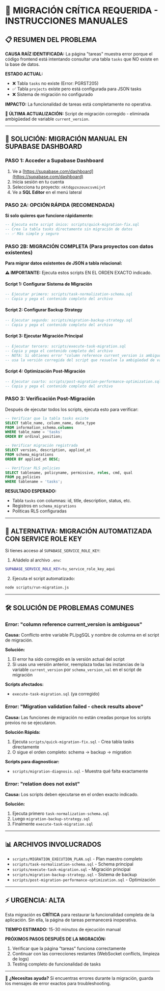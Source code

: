 # 🚨 MIGRACIÓN CRÍTICA REQUERIDA - INSTRUCCIONES MANUALES

## 📋 RESUMEN DEL PROBLEMA

**CAUSA RAÍZ IDENTIFICADA:** La página "tareas" muestra error porque el código frontend está intentando consultar una tabla `tasks` que NO existe en la base de datos.

**ESTADO ACTUAL:**
- ❌ Tabla `tasks` no existe (Error: PGRST205)
- ✅ Tabla `projects` existe pero está configurada para JSON tasks
- ❌ Sistema de migración no configurado

**IMPACTO:** La funcionalidad de tareas está completamente no operativa.

**🔧 ÚLTIMA ACTUALIZACIÓN:** Script de migración corregido - eliminada ambigüedad de variable `current_version`.

---

## 🎯 SOLUCIÓN: MIGRACIÓN MANUAL EN SUPABASE DASHBOARD

### PASO 1: Acceder a Supabase Dashboard

1. Ve a [https://supabase.com/dashboard](https://supabase.com/dashboard)
2. Inicia sesión en tu cuenta
3. Selecciona tu proyecto: `nktdqpzxzouxcsvmijvt`
4. Ve a **SQL Editor** en el menú lateral

### PASO 2A: OPCIÓN RÁPIDA (RECOMENDADA)

**Si solo quieres que funcione rápidamente:**

```sql
-- Ejecuta este script único: scripts/quick-migration-fix.sql
-- Crea la tabla tasks directamente sin migración de datos
-- ✅ Más simple y seguro
```

### PASO 2B: MIGRACIÓN COMPLETA (Para proyectos con datos existentes)

**Para migrar datos existentes de JSON a tabla relacional:**

**⚠️ IMPORTANTE:** Ejecuta estos scripts EN EL ORDEN EXACTO indicado.

#### Script 1: Configurar Sistema de Migración
```sql
-- Ejecutar primero: scripts/task-normalization-schema.sql
-- Copia y pega el contenido completo del archivo
```

#### Script 2: Configurar Backup Strategy
```sql
-- Ejecutar segundo: scripts/migration-backup-strategy.sql
-- Copia y pega el contenido completo del archivo
```

#### Script 3: Ejecutar Migración Principal
```sql
-- Ejecutar tercero: scripts/execute-task-migration.sql
-- Copia y pega el contenido completo del archivo
-- NOTA: Si obtienes error "column reference current_version is ambiguous"
-- usa la versión corregida del script que resuelve la ambigüedad de variables
```

#### Script 4: Optimización Post-Migración
```sql
-- Ejecutar cuarto: scripts/post-migration-performance-optimization.sql
-- Copia y pega el contenido completo del archivo
```

### PASO 3: Verificación Post-Migración

Después de ejecutar todos los scripts, ejecuta esto para verificar:

```sql
-- Verificar que la tabla tasks existe
SELECT table_name, column_name, data_type
FROM information_schema.columns
WHERE table_name = 'tasks'
ORDER BY ordinal_position;

-- Verificar migración registrada
SELECT version, description, applied_at
FROM schema_migrations
ORDER BY applied_at DESC;

-- Verificar RLS policies
SELECT tablename, policyname, permissive, roles, cmd, qual
FROM pg_policies
WHERE tablename = 'tasks';
```

**RESULTADO ESPERADO:**
- Tabla `tasks` con columnas: id, title, description, status, etc.
- Registros en `schema_migrations`
- Políticas RLS configuradas

---

## 🔧 ALTERNATIVA: MIGRACIÓN AUTOMATIZADA CON SERVICE ROLE KEY

Si tienes acceso al `SUPABASE_SERVICE_ROLE_KEY`:

1. Añádelo al archivo `.env`:
```bash
SUPABASE_SERVICE_ROLE_KEY=tu_service_role_key_aqui
```

2. Ejecuta el script automatizado:
```bash
node scripts/run-migration.js
```

---

## 🛠️ SOLUCIÓN DE PROBLEMAS COMUNES

### Error: "column reference current_version is ambiguous"

**Causa:** Conflicto entre variable PL/pgSQL y nombre de columna en el script de migración.

**Solución:**
1. El error ha sido corregido en la versión actual del script
2. Si usas una versión anterior, reemplaza todas las instancias de la variable `current_version` por `schema_version_val` en el script de migración

**Scripts afectados:**
- `execute-task-migration.sql` (ya corregido)

### Error: "Migration validation failed - check results above"

**Causa:** Las funciones de migración no están creadas porque los scripts previos no se ejecutaron.

**Solución Rápida:**
1. Ejecuta `scripts/quick-migration-fix.sql` - Crea tabla tasks directamente
2. O sigue el orden completo: schema → backup → migration

**Scripts para diagnosticar:**
- `scripts/migration-diagnosis.sql` - Muestra qué falta exactamente

### Error: "relation does not exist"

**Causa:** Los scripts deben ejecutarse en el orden exacto indicado.

**Solución:**
1. Ejecuta primero `task-normalization-schema.sql`
2. Luego `migration-backup-strategy.sql`
3. Finalmente `execute-task-migration.sql`

---

## 📊 ARCHIVOS INVOLUCRADOS

- `scripts/MIGRATION_EXECUTION_PLAN.sql` - Plan maestro completo
- `scripts/task-normalization-schema.sql` - Schema principal
- `scripts/execute-task-migration.sql` - Migración principal
- `scripts/migration-backup-strategy.sql` - Sistema de backup
- `scripts/post-migration-performance-optimization.sql` - Optimización

---

## ⚡ URGENCIA: ALTA

Esta migración es **CRÍTICA** para restaurar la funcionalidad completa de la aplicación. Sin ella, la página de tareas permanecerá inoperativa.

**TIEMPO ESTIMADO:** 15-30 minutos de ejecución manual

**PRÓXIMOS PASOS DESPUÉS DE LA MIGRACIÓN:**
1. Verificar que la página "tareas" funciona correctamente
2. Continuar con las correcciones restantes (WebSocket conflicts, limpieza de logs)
3. Testing completo de funcionalidad de tasks

---

📧 **¿Necesitas ayuda?** Si encuentras errores durante la migración, guarda los mensajes de error exactos para troubleshooting.